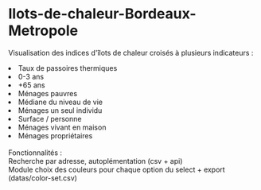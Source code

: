 # Ilots-de-chaleur-Bordeaux-Metropole
Visualisation des indices d'îlots de chaleur croisés à plusieurs indicateurs :
<li>Taux de passoires thermiques
<li>0-3 ans
<li>+65 ans
<li>Ménages pauvres
<li>Médiane du niveau de vie
<li>Ménages un seul individu
<li>Surface / personne
<li>Ménages vivant en maison
<li>Ménages propriétaires</li></br>
Fonctionnalités :</br>
Recherche par adresse, autoplémentation (csv + api)</br>
Module choix des couleurs pour chaque option du select + export (datas/color-set.csv)</br>

